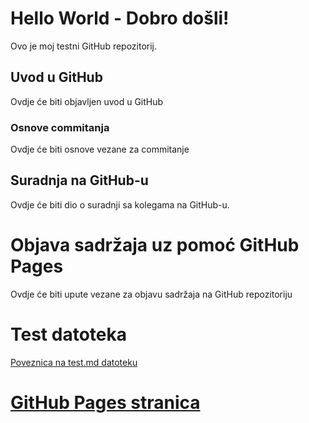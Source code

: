 # Hello World - Dobro došli!
Ovo je moj testni GitHub repozitorij.

## Uvod u GitHub

Ovdje će biti objavljen uvod u GitHub

### Osnove commitanja

Ovdje će biti osnove vezane za commitanje

## Suradnja na GitHub-u

Ovdje će biti dio o suradnji sa kolegama na GitHub-u.

# Objava sadržaja uz pomoć GitHub Pages

Ovdje će biti upute vezane za objavu sadržaja na GitHub repozitoriju

# Test datoteka
[Poveznica na test.md datoteku](https://github.com/tbrkic/hello-world/blob/gh-pages/test.md)


# [GitHub Pages stranica](https://tbrkic.github.io/hello-world/)

















































